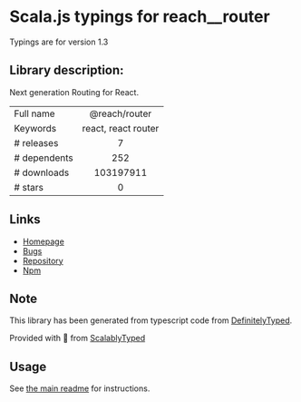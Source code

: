
# Scala.js typings for reach__router

Typings are for version 1.3

## Library description:
Next generation Routing for React.

|                    |                 |
| ------------------ | :-------------: |
| Full name          | @reach/router |
| Keywords           | react, react router |
| # releases         | 7 |
| # dependents       | 252 |
| # downloads        | 103197911 |
| # stars            | 0 |

## Links
- [Homepage](https://github.com/reach/router#readme)
- [Bugs](https://github.com/reach/router/issues)
- [Repository](https://github.com/reach/router)
- [Npm](https://www.npmjs.com/package/%40reach%2Frouter)
    


## Note
This library has been generated from typescript code from [DefinitelyTyped](https://definitelytyped.org).

Provided with :purple_heart: from [ScalablyTyped](https://github.com/oyvindberg/ScalablyTyped)

## Usage
See [the main readme](../../readme.md) for instructions.


